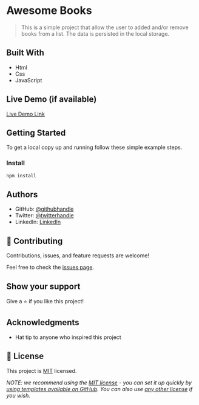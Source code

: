 # Awesome Books

> This is a simple project that allow the user to added and/or remove books from a list. The data is persisted in the local storage.

## Built With

- Html
- Css
- JavaScript

## Live Demo (if available)

[Live Demo Link](https://serengia.github.io/awesome-books/)

## Getting Started

To get a local copy up and running follow these simple example steps.

### Install

```js
npm install
```

## Authors

- GitHub: [@githubhandle](https://github.com/serengia)
- Twitter: [@twitterhandle](https://twitter.com/JamesSerengia)
- LinkedIn: [LinkedIn](https://linkedin.com/in/james-serengia)

## 🤝 Contributing

Contributions, issues, and feature requests are welcome!

Feel free to check the [issues page](../../issues/).

## Show your support

Give a ⭐️ if you like this project!

## Acknowledgments

- Hat tip to anyone who inspired this project

## 📝 License

This project is [MIT](./MIT.md) licensed.

_NOTE: we recommend using the [MIT license](https://choosealicense.com/licenses/mit/) - you can set it up quickly by [using templates available on GitHub](https://docs.github.com/en/communities/setting-up-your-project-for-healthy-contributions/adding-a-license-to-a-repository). You can also use [any other license](https://choosealicense.com/licenses/) if you wish._
